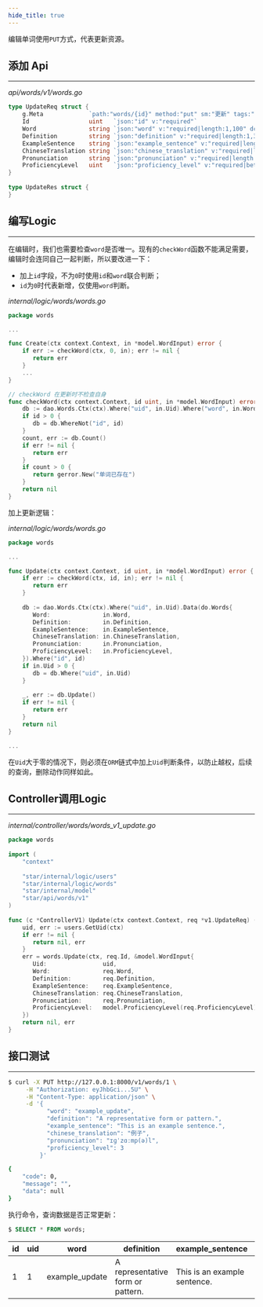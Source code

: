 ```yaml
---
hide_title: true
---
```

编辑单词使用`PUT`方式，代表更新资源。
## 添加 Api
---
*api/words/v1/words.go*
```go
type UpdateReq struct {  
    g.Meta             `path:"words/{id}" method:"put" sm:"更新" tags:"单词"`  
    Id                 uint   `json:"id" v:"required"`  
    Word               string `json:"word" v:"required|length:1,100" dc:"单词"`  
    Definition         string `json:"definition" v:"required|length:1,300" dc:"单词定义"`  
    ExampleSentence    string `json:"example_sentence" v:"required|length:1,300" dc:"例句"`  
    ChineseTranslation string `json:"chinese_translation" v:"required|length:1,300" dc:"中文翻译"`  
    Pronunciation      string `json:"pronunciation" v:"required|length:1,100" dc:"发音"`  
    ProficiencyLevel   uint   `json:"proficiency_level" v:"required|between:1,5" dc:"熟练度，1最低，5最高"`  
}  
  
type UpdateRes struct {  
}
```

## 编写Logic
---
在编辑时，我们也需要检查`word`是否唯一。现有的`checkWord`函数不能满足需要，编辑时会连同自己一起判断，所以要改进一下：
- 加上`id`字段，不为`0`时使用`id`和`word`联合判断；
- `id`为`0`时代表新增，仅使用`word`判断。

*internal/logic/words/words.go*
```go
package words

...

func Create(ctx context.Context, in *model.WordInput) error {  
    if err := checkWord(ctx, 0, in); err != nil {  
       return err  
    }
    ...
}

// checkWord 在更新时不检查自身  
func checkWord(ctx context.Context, id uint, in *model.WordInput) error {  
    db := dao.Words.Ctx(ctx).Where("uid", in.Uid).Where("word", in.Word)  
    if id > 0 {  
       db = db.WhereNot("id", id)  
    }  
    count, err := db.Count()  
    if err != nil {  
       return err  
    }  
    if count > 0 {  
       return gerror.New("单词已存在")  
    }  
    return nil  
}
```

加上更新逻辑：

*internal/logic/words/words.go*
```go
package words  

...

func Update(ctx context.Context, id uint, in *model.WordInput) error {  
    if err := checkWord(ctx, id, in); err != nil {  
       return err  
    }  
      
    db := dao.Words.Ctx(ctx).Where("uid", in.Uid).Data(do.Words{  
       Word:               in.Word,  
       Definition:         in.Definition,  
       ExampleSentence:    in.ExampleSentence,  
       ChineseTranslation: in.ChineseTranslation,  
       Pronunciation:      in.Pronunciation,  
       ProficiencyLevel:   in.ProficiencyLevel,  
    }).Where("id", id)  
    if in.Uid > 0 {  
       db = db.Where("uid", in.Uid)  
    }  
  
    _, err := db.Update()  
    if err != nil {  
       return err  
    }  
    return nil  
}

...
```

在`Uid`大于零的情况下，则必须在`ORM`链式中加上`Uid`判断条件，以防止越权，后续的查询，删除动作同样如此。

## Controller调用Logic
---
*internal/controller/words/words_v1_update.go*
```go
package words  
  
import (  
    "context"  
  
    "star/internal/logic/users"
    "star/internal/logic/words"
    "star/internal/model"  
    "star/api/words/v1"
)  
  
func (c *ControllerV1) Update(ctx context.Context, req *v1.UpdateReq) (res *v1.UpdateRes, err error) {  
    uid, err := users.GetUid(ctx)  
    if err != nil {  
       return nil, err  
    }  
    err = words.Update(ctx, req.Id, &model.WordInput{  
       Uid:                uid,  
       Word:               req.Word,  
       Definition:         req.Definition,  
       ExampleSentence:    req.ExampleSentence,  
       ChineseTranslation: req.ChineseTranslation,  
       Pronunciation:      req.Pronunciation,  
       ProficiencyLevel:   model.ProficiencyLevel(req.ProficiencyLevel),  
    })  
    return nil, err  
}
```

## 接口测试
---
```bash
$ curl -X PUT http://127.0.0.1:8000/v1/words/1 \
     -H "Authorization: eyJhbGci...5U" \
     -H "Content-Type: application/json" \
     -d '{
           "word": "example_update",
           "definition": "A representative form or pattern.",
           "example_sentence": "This is an example sentence.",
           "chinese_translation": "例子",
           "pronunciation": "ɪɡˈzɑːmp(ə)l",
           "proficiency_level": 3
         }'

{
    "code": 0,
    "message": "",
    "data": null
}
```
执行命令，查询数据是否正常更新：
```sql
$ SELECT * FROM words;
```
  
| id  | uid | word           | definition                        | example_sentence             | chinese_translation | pronunciation | proficiency_level | created_at          | updated_at          |
| --- | --- | -------------- | --------------------------------- | ---------------------------- | ------------------- | ------------- | ----------------- | ------------------- | ------------------- |
| 1   | 1   | example_update | A representative form or pattern. | This is an example sentence. | 例子                  | ɪɡˈzɑːmp(ə)l  | 3                 | 2024/11/12 15:38:50 | 2024/11/12 15:38:50 |
